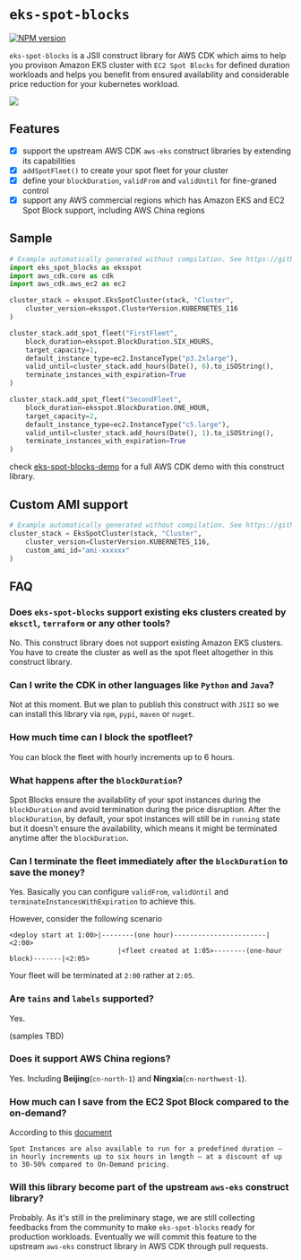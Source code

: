 # `eks-spot-blocks`

[![NPM version](https://badge.fury.io/js/eks-spot-blocks.svg)](https://badge.fury.io/js/eks-spot-blocks)

`eks-spot-blocks` is a JSII construct library for AWS CDK which aims to help you provison Amazon EKS cluster with `EC2 Spot Blocks` for defined duration workloads and helps you benefit from ensured availability and considerable price reduction for your kubernetes workload.

![](images/pahud_eks-spot2.png)

## Features

* [x] support the upstream AWS CDK `aws-eks` construct libraries by extending its capabilities
* [x] `addSpotFleet()` to create your spot fleet for your cluster
* [x] define your `blockDuration`, `validFrom` and `validUntil` for fine-graned control
* [x] support any AWS commercial regions which has Amazon EKS and EC2 Spot Block support, including AWS China regions

## Sample

```python
# Example automatically generated without compilation. See https://github.com/aws/jsii/issues/826
import eks_spot_blocks as eksspot
import aws_cdk.core as cdk
import aws_cdk.aws_ec2 as ec2

cluster_stack = eksspot.EksSpotCluster(stack, "Cluster",
    cluster_version=eksspot.ClusterVersion.KUBERNETES_116
)

cluster_stack.add_spot_fleet("FirstFleet",
    block_duration=eksspot.BlockDuration.SIX_HOURS,
    target_capacity=1,
    default_instance_type=ec2.InstanceType("p3.2xlarge"),
    valid_until=cluster_stack.add_hours(Date(), 6).to_iSOString(),
    terminate_instances_with_expiration=True
)

cluster_stack.add_spot_fleet("SecondFleet",
    block_duration=eksspot.BlockDuration.ONE_HOUR,
    target_capacity=2,
    default_instance_type=ec2.InstanceType("c5.large"),
    valid_until=cluster_stack.add_hours(Date(), 1).to_iSOString(),
    terminate_instances_with_expiration=True
)
```

check [eks-spot-blocks-demo](https://github.com/pahud/eks-spot-blocks-demo) for a full AWS CDK demo with this construct library.

## Custom AMI support

```python
# Example automatically generated without compilation. See https://github.com/aws/jsii/issues/826
cluster_stack = EksSpotCluster(stack, "Cluster",
    cluster_version=ClusterVersion.KUBERNETES_116,
    custom_ami_id="ami-xxxxxx"
)
```

## FAQ

### Does `eks-spot-blocks` support existing eks clusters created by `eksctl`, `terraform` or any other tools?

No. This construct library does not support existing Amazon EKS clusters. You have to create the cluster as well as the spot fleet altogether in this construct library.

### Can I write the CDK in other languages like `Python` and `Java`?

Not at this moment. But we plan to publish this construct with `JSII` so we can install this library via `npm`, `pypi`, `maven` or `nuget`.

### How much time can I block the spotfleet?

You can block the fleet with hourly increments up to 6 hours.

### What happens after the `blockDuration`?

Spot Blocks ensure the availability of your spot instances during the `blockDuration` and avoid termination during the price disruption. After the `blockDuration`, by default, your spot instances will still be in `running` state but it doesn't ensure the availability, which means it might be terminated anytime after the `blockDuration`.

### Can I terminate the fleet immediately after the `blockDuration` to save the money?

Yes. Basically you can configure `validFrom`, `validUntil` and `terminateInstancesWithExpiration` to achieve this.

However, consider the following scenario

```
<deploy start at 1:00>|--------(one hour)-----------------------|<2:00>
                           |<fleet created at 1:05>--------(one-hour block)-------|<2:05>
```

Your fleet will be terminated at `2:00` rather at `2:05`.

### Are `tains` and `labels` supported?

Yes.

(samples TBD)

### Does it support AWS China regions?

Yes. Including **Beijing**(`cn-north-1`) and **Ningxia**(`cn-northwest-1`).

### How much can I save from the EC2 Spot Block compared to the on-demand?

According to this [document](https://aws.amazon.com/ec2/spot/pricing/?nc1=h_ls)

`Spot Instances are also available to run for a predefined duration – in hourly increments up to six hours in length – at a discount of up to 30-50% compared to On-Demand pricing.`

### Will this library become part of the upstream `aws-eks` construct library?

Probably. As it's still in the preliminary stage, we are still collecting feedbacks from the community to make `eks-spot-blocks` ready for production workloads. Eventually we will commit this feature to the upstream `aws-eks` construct library in AWS CDK through pull requests.
